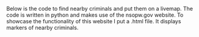 Below is the code to find nearby criminals and put them on a livemap. The code is written in python and makes use of the nsopw.gov website. To showcase the functionality of this website I put a .html file. It displays markers of nearby criminals.
